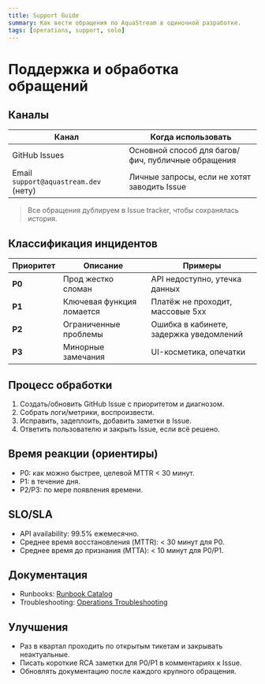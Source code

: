 ```yaml
---
title: Support Guide
summary: Как вести обращения по AquaStream в одиночной разработке.
tags: [operations, support, solo]
---
```


# Поддержка и обработка обращений

## Каналы

| Канал                                 | Когда использовать |
|---------------------------------------|-------------------|
| GitHub Issues                         | Основной способ для багов/фич, публичные обращения |
| Email `support@aquastream.dev` (нету) | Личные запросы, если не хотят заводить Issue |

> Все обращения дублируем в Issue tracker, чтобы сохранялась история.

## Классификация инцидентов

| Приоритет | Описание | Примеры |
|-----------|----------|---------|
| **P0** | Прод жестко сломан | API недоступно, утечка данных |
| **P1** | Ключевая функция ломается | Платёж не проходит, массовые 5xx |
| **P2** | Ограниченные проблемы | Ошибка в кабинете, задержка уведомлений |
| **P3** | Минорные замечания | UI-косметика, опечатки |

## Процесс обработки

1. Создать/обновить GitHub Issue с приоритетом и диагнозом.
2. Собрать логи/метрики, воспроизвести.
3. Исправить, задеплоить, добавить заметки в Issue.
4. Ответить пользователю и закрыть Issue, если всё решено.

## Время реакции (ориентиры)

- P0: как можно быстрее, целевой MTTR < 30 минут.
- P1: в течение дня.
- P2/P3: по мере появления времени.

## SLO/SLA

- API availability: 99.5% ежемесячно.
- Среднее время восстановления (MTTR): < 30 минут для P0.
- Среднее время до признания (MTTA): < 10 минут для P0/P1.

## Документация

- Runbooks: [Runbook Catalog](../runbooks/incident-response.md)
- Troubleshooting: [Operations Troubleshooting](../troubleshooting.md)

## Улучшения

- Раз в квартал проходить по открытым тикетам и закрывать неактуальные.
- Писать короткие RCA заметки для P0/P1 в комментариях к Issue.
- Обновлять документацию после каждого крупного обращения.
